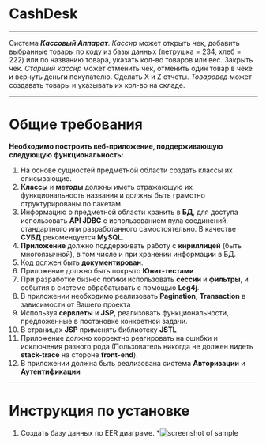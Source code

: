 # CashDesk
******************************************************************
Система **_Кассовый_ _Аппарат_**. _Кассир_ может открыть чек, добавить
выбранные товары по коду из базы данных (петрушка = 234, хлеб = 222) или
по названию товара, указать кол-во товаров или вес. Закрыть чек. _Старший_
_кассир_ может отменить чек, отменить один товар в чеке и вернуть деньги
покупателю. Сделать X и Z отчеты. _Товаровед_ может создавать товары и
указывать их кол-во на складе.
*******************************************************************
# Общие требования

**Необходимо построить веб-приложение, поддерживающую следующую
функциональность:**
1. На основе сущностей предметной области создать классы их
описывающие.
2. **Классы** и **методы** должны иметь отражающую их функциональность
названия и должны быть грамотно структурированы по пакетам
3. Информацию о предметной области хранить в **БД**, для доступа
использовать **API JDBC** с использованием пула соединений,
стандартного или разработанного самостоятельно. В качестве **СУБД**
рекомендуется **MySQL**.
4. **Приложение** должно поддерживать работу с **кириллицей** (быть
многоязычной), в том числе и при хранении информации в БД.
5. Код должен быть **документирован**.
6. Приложение должно быть покрыто **Юнит-тестами**
7. При разработке бизнес логики использовать **сессии** и **фильтры**, и
события в системе обрабатывать с помощью **Log4j**.
8. В приложении необходимо реализовать **Pagination**, **Transaction** в
зависимости от Вашего проекта
9. Используя **сервлеты** и **JSP**, реализовать функциональности,
предложенные в постановке конкретной задачи.
10. В страницах **JSP** применять библиотеку **JSTL**
11. Приложение должно корректно реагировать на ошибки и исключения
разного рода (Пользователь никогда не должен видеть **stack-trace** на
стороне **front-end**).
12. В приложении должна быть реализована система **Авторизации** и
**Аутентификации**
*********************************************************************
# Инструкция по установке
1. Создать базу данных по EER диаграме.
*![screenshot of sample](/src/main/webapp/images/ERR.png)
